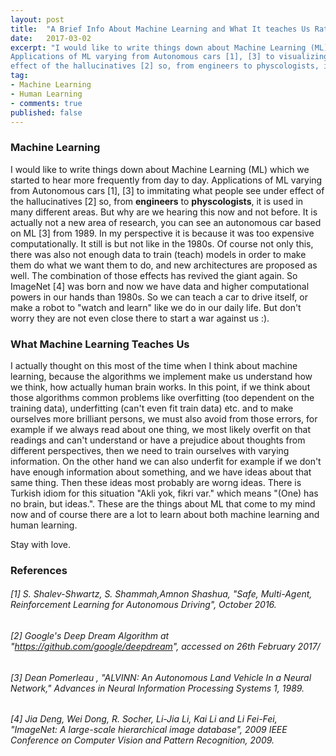 ```yaml
---
layout: post
title:  "A Brief Info About Machine Learning and What It teaches Us Rather Than Machines"
date:   2017-03-02
excerpt: "I would like to write things down about Machine Learning (ML) which we started to hear more frequently from day to day. 
Applications of ML varying from Autonomous cars [1], [3] to visualizing/immitating what people see under 
effect of the hallucinatives [2] so, from engineers to physcologists, it is used in many different areas."
tag:
- Machine Learning
- Human Learning
- comments: true
published: false
---
```


### Machine Learning
I would like to write things down about Machine Learning (ML) which we started to hear more frequently from day to day. 
Applications of ML varying from Autonomous cars [1], [3] to immitating what people see under 
effect of the hallucinatives [2] so, from **engineers** to **physcologists**, it is used in many different areas. 
But why are we hearing this now and not before. It is actually not a new area of research, you can see an autonomous car 
based on ML [3] from 1989. In my perspective it is because it was too expensive computationally. It still is but not like in the 1980s. 
Of course not only this, there was also  not enough data to train (teach) models in order to make them do what we want them to do, and new architectures are proposed as well. The combination of those effects has revived the giant again. 
So ImageNet [4] was born and  now we have data and higher computational powers in our hands than 1980s. 
So we can teach a car to drive itself, or make a robot to "watch and learn" like we do in our daily life. 
But don't worry they are not even close there to start a war against us :).

### What Machine Learning Teaches Us
I actually thought on this most of the time when I think about machine learning, because the algorithms we implement make us understand how we think, how actually human brain works. In this point, if we think about those algorithms common problems like overfitting (too dependent on the training data), underfitting (can't even fit train data) etc. and to make ourselves more brilliant persons, we must also avoid from those errors, for example if we always read about one thing, we most likely overfit on that readings and can't understand or have a prejudice about thoughts from different perspectives, then we need to train ourselves with varying information. On the other hand we can also underfit for example if we don't have enough information about something, and we have ideas about that same thing. Then these ideas most probably are worng ideas. There is Turkish idiom for this situation "Akli yok, fikri var." which means "(One) has no brain, but ideas.". These are the things about ML that come to my mind now and of course there are a lot to learn about both machine learning and human learning.

Stay with love.


### References
###### [1]  S. Shalev-Shwartz, S. Shammah,Amnon Shashua, "Safe, Multi-Agent, Reinforcement Learning for Autonomous Driving", October 2016.

###### [2] Google's Deep Dream Algorithm at "https://github.com/google/deepdream", accessed on 26th February 2017/

###### [3] Dean Pomerleau , "ALVINN: An Autonomous Land Vehicle In a Neural Network," Advances in Neural Information Processing Systems 1, 1989.

###### [4] Jia Deng, Wei Dong, R. Socher, Li-Jia Li, Kai Li and Li Fei-Fei, "ImageNet: A large-scale hierarchical image database", 2009 IEEE Conference on Computer Vision and Pattern Recognition, 2009.
